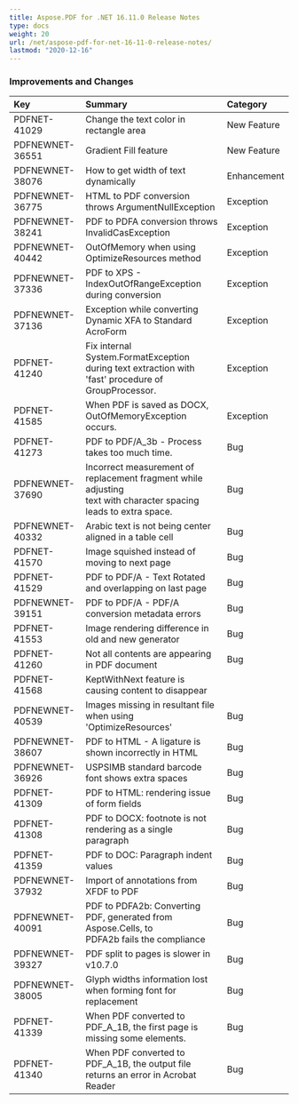 ```yaml
---
title: Aspose.PDF for .NET 16.11.0 Release Notes
type: docs
weight: 20
url: /net/aspose-pdf-for-net-16-11-0-release-notes/
lastmod: "2020-12-16"
---
```


### **Improvements and Changes**

|**Key**|**Summary**|**Category**|
| :- | :- | :- |
|PDFNET-41029|Change the text color in rectangle area|New Feature|
|PDFNEWNET-36551|Gradient Fill feature|New Feature|
|PDFNEWNET-38076|How to get width of text dynamically|Enhancement|
|PDFNEWNET-36775|HTML to PDF conversion throws ArgumentNullException|Exception|
|PDFNEWNET-38241|PDF to PDFA conversion throws InvalidCasException|Exception|
|PDFNEWNET-40442|OutOfMemory when using OptimizeResources method|Exception|
|PDFNEWNET-37336|PDF to XPS - IndexOutOfRangeException during conversion|Exception|
|PDFNEWNET-37136|Exception while converting Dynamic XFA to Standard AcroForm|Exception|
|PDFNET-41240|Fix internal System.FormatException during text extraction with <br>'fast' procedure of GroupProcessor.|Exception|
|PDFNET-41585|When PDF is saved as DOCX, OutOfMemoryException occurs.|Exception|
|PDFNET-41273|PDF to PDF/A_3b - Process takes too much time.|Bug|
|PDFNEWNET-37690|Incorrect measurement of replacement fragment while adjusting <br>text with character spacing leads to extra space.|Bug|
|PDFNEWNET-40332|Arabic text is not being center aligned in a table cell|Bug|
|PDFNET-41570|Image squished instead of moving to next page|Bug|
|PDFNET-41529|PDF to PDF/A - Text Rotated and overlapping on last page|Bug|
|PDFNEWNET-39151|PDF to PDF/A - PDF/A conversion metadata errors|Bug|
|PDFNET-41553|Image rendering difference in old and new generator|Bug|
|PDFNET-41260|Not all contents are appearing in PDF document|Bug|
|PDFNET-41568|KeptWithNext feature is causing content to disappear||
|PDFNEWNET-40539|Images missing in resultant file when using 'OptimizeResources'|Bug|
|PDFNEWNET-38607|PDF to HTML - A ligature is shown incorrectly in HTML|Bug|
|PDFNEWNET-36926|USPSIMB standard barcode font shows extra spaces|Bug|
|PDFNET-41309|PDF to HTML: rendering issue of form fields|Bug|
|PDFNET-41308|PDF to DOCX: footnote is not rendering as a single paragraph|Bug|
|PDFNET-41359|PDF to DOC: Paragraph indent values|Bug|
|PDFNEWNET-37932|Import of annotations from XFDF to PDF|Bug|
|PDFNEWNET-40091|PDF to PDFA2b: Converting PDF, generated from Aspose.Cells, to <br>PDFA2b fails the compliance|Bug|
|PDFNEWNET-39327|PDF split to pages is slower in v10.7.0|Bug|
|PDFNEWNET-38005|Glyph widths information lost when forming font for replacement|Bug|
|PDFNET-41339|When PDF converted to PDF_A_1B, the first page is missing some elements.|Bug|
|PDFNET-41340|When PDF converted to PDF_A_1B, the output file returns an error in Acrobat Reader|Bug|


